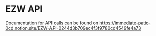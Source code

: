 # EZW API
Documentation for API calls can be found on https://immediate-patio-0cd.notion.site/EZW-API-0244d3b709ec4f3f9780cd4549fe4a73
